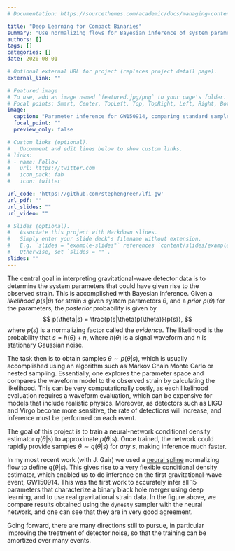 ```yaml
---
# Documentation: https://sourcethemes.com/academic/docs/managing-content/

title: "Deep Learning for Compact Binaries"
summary: "Use normalizing flows for Bayesian inference of system parameters from gravitational-wave detector data."
authors: []
tags: []
categories: []
date: 2020-08-01

# Optional external URL for project (replaces project detail page).
external_link: ""

# Featured image
# To use, add an image named `featured.jpg/png` to your page's folder.
# Focal points: Smart, Center, TopLeft, Top, TopRight, Left, Right, BottomLeft, Bottom, BottomRight.
image:
  caption: "Parameter inference for GW150914, comparing standard sampler (blue) and neural network (orange)."
  focal_point: ""
  preview_only: false

# Custom links (optional).
#   Uncomment and edit lines below to show custom links.
# links:
# - name: Follow
#   url: https://twitter.com
#   icon_pack: fab
#   icon: twitter

url_code: 'https://github.com/stephengreen/lfi-gw'
url_pdf: ""
url_slides: ""
url_video: ""

# Slides (optional).
#   Associate this project with Markdown slides.
#   Simply enter your slide deck's filename without extension.
#   E.g. `slides = "example-slides"` references `content/slides/example-slides.md`.
#   Otherwise, set `slides = ""`.
slides: ""
---
```

The central goal in interpreting gravitational-wave detector data is to determine the system parameters that could have given rise to the observed strain. This is accomplished with Bayesian inference. Given a *likelihood* $p(s|\theta)$ for strain $s$ given system parameters $\theta$, and a *prior* $p(\theta)$ for the parameters, the *posterior* probability is given by
$$
p(\theta|s) = \frac{p(s|\theta)p(\theta)}{p(s)},
$$
where $p(s)$ is a normalizing factor called the *evidence*. The likelihood is the probability that $s = h(\theta) + n$, where $h(\theta)$ is a signal waveform and $n$ is stationary Gaussian noise.

The task then is to obtain samples $\theta \sim p(\theta|s)$, which is usually accomplished using an algorithm such as Markov Chain Monte Carlo or nested sampling. Essentially, one explores the parameter space and compares the waveform model to the observed strain by calculating the likelihood. This can be very computationally costly, as each likelihood evaluation requires a waveform evaluation, which can be expensive for models that include realistic physics. Moreover, as detectors such as LIGO and Virgo become more sensitive, the rate of detections will increase, and inference must be performed on each event.

The goal of this project is to train a neural-network conditional density estimator $q(\theta|s)$ to approximate $p(\theta|s)$. Once trained, the network could rapidly provide samples $\theta \sim q(\theta|s)$ for *any* $s$, making inference much faster.

In my most recent work (with J. Gair) we used a [neural spline](https://arxiv.org/abs/1906.04032) normalizing flow to define $q(\theta|s)$. This gives rise to a very flexible conditional density estimator, which enabled us to do inference on the first gravitational-wave event, GW150914. This was the first work to accurately infer all 15 parameters that characterize a binary black hole merger using deep learning, and to use real gravitational strain data. In the figure above, we compare results obtained using the `dynesty` sampler with the neural network, and one can see that they are in very good agreement.

Going forward, there are many directions still to pursue, in particular improving the treatment of detector noise, so that the training can be amortized over many events.

